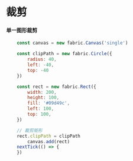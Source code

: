 # 裁剪
#### 单一图形裁剪

<div grid="~ cols-2 gap-4" m="t-2">

```javascript
	const canvas = new fabric.Canvas('single')

	const clipPath = new fabric.Circle({
		radius: 40,
		left: -40,
		top: -40
	})

	const rect = new fabric.Rect({
		width: 200,
		height: 100,
		fill: '#09d49c',
		left: 100,
		top: 100,
	})

	// 裁剪矩形
	rect.clipPath = clipPath
		canvas.add(rect)
	nextTick(() => {
	})
```

<Single />
</div>

